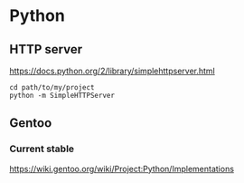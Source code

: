 # Python

## HTTP server

<https://docs.python.org/2/library/simplehttpserver.html>

    cd path/to/my/project
    python -m SimpleHTTPServer

## Gentoo

### Current stable

<https://wiki.gentoo.org/wiki/Project:Python/Implementations>
